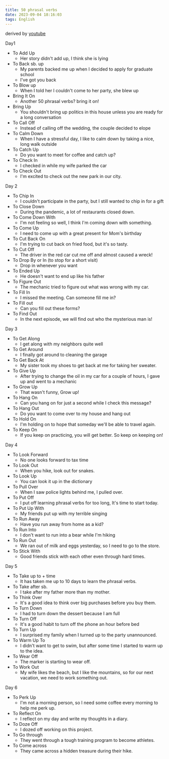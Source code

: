 ```yaml
---
title: 50 phrasal verbs
date: 2023-09-04 18:16:03
tags: English
---
```



derived by [youtube](https://www.youtube.com/watch?v=nIlnxm8m2ec)
<!-- more -->

Day1
* To Add Up
	* Her story didn't add up, I think she is lying
* To Back sb. up
	* My parents backed me up when I decided to apply for graduate school
	* I've got you back
* To Blow up
	* When I told her I couldn't come to her party, she blew up
* Bring It On
	* Another 50 phrasal verbs? bring it on!
* Bring Up
	* You shouldn't bring up politics in this house unless you are ready for a long conversation
* To Call Off
	* Instead of calling off the wedding, the couple decided to elope
* To Calm Down
	* When I have a stressful day, I like to calm down by taking a nice, long walk outside
* To Catch Up
	* Do you want to meet for coffee and catch up?
* To Check In
	* I checked in while my wife parked the car
* To Check Out
	* I'm excited to check out the new park in our city.

Day 2
* To Chip In
	* I couldn't participate in the party, but I still wanted to chip in for a gift
* To Close Down
	* During the pandemic, a lot of restaurants closed down.
* To Come Down With
	* I'm not feeling so well, I think I'm coming down with something.
* To Come Up
	* I need to come up with a great present for Mom's birthday
* To Cut Back On
	* I'm trying to cut back on fried food, but it's so tasty.
* To Cut Off
	* The driver in the red car cut me off and almost caused a wreck!
* To Drop By or In (to stop for a short visit)
	* Drop in whenever you want 
* To Ended Up
	* He doesn't want to end up like his father
* To Figure Out
	* The mechanic tried to figure out what was wrong with my car.
* To Fill In
	* I missed the meeting. Can someone fill me in?
* To Fill out
	* Can you fill out these forms?
* To Find Out
	* In the next episode, we will find out who the mysterious man is!

Day 3
* To Get Along
	* I get along with my neighbors quite well
* To Get Around
	* I finally got around to cleaning the garage
* To Get Back At
	* My sister took my shoes to get back at me for taking her sweater.
* To Give Up
	* After trying to change the oil in my car for a couple of hours, I gave up and went to a mechanic
* To Grow Up
	* That wasn't funny, Grow up!
* To Hang On
	* Can you hang on for just a second while I check this message?
* To Hang Out
	* Do you want to come over to my house and hang out
* To Hold On
	* I'm holding on to hope that someday we'll be able to travel again.
* To Keep On
	* If you keep on practicing, you will get better. So keep on keeping on!
 
Day 4
* To Look Forward
	* No one looks forward to tax time
* To Look Out
	* When you hike, look out for snakes.
* To Look Up
	* You can look it up in the dictionary
* To Pull Over
	* When I saw police lights behind me, I pulled over.
* To Put Off
	* I put off learning phrasal verbs for too long, It's time to start today.
* To Put Up With
	* My friends put up with my terrible singing
* To Run Away
	* Have you run away from home as a kid?
* To Run Into
	* I don't want to run into a bear while I'm hiking
* To Run Out
	* We ran out of milk and eggs yesterday, so I need to go to the store.
* To Stick With
	* Good friends stick with each other even through hard times.

Day 5
* To Take up to + time
	* It has taken me up to 10 days to learn the phrasal verbs.
* To Take after sb.
	* I take after my father more than my mother.
* To Think Over
	* It's a good idea to think over big purchases before you buy them.
* To Turn Down
	* I had to turn down the dessert because I am full
* To Turn Off
	* It's a good habit to turn off the phone an hour before bed
* To Turn Up
	* I surprised my family when I turned up to the party unannounced.
* To Warm Up To
	* I didn't want to get to swim, but after some time I started to warm up to the idea.
* To Wear Off
	* The marker is starting to wear off.
* To Work Out
	* My wife likes the beach, but I like the mountains, so for our next vacation, we need to work something out.

Day 6
* To Perk Up
	* I'm not a morning person, so I need some coffee every morning to help me perk up.
* To Reflect On
	* I reflect on my day and write my thoughts in a diary.
* To Doze Off
	* I dozed off working on this project.
* To Go through
	* They went through a tough training program to become athletes.
* To Come across
	* They came across a hidden treasure during their hike.